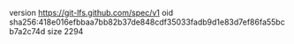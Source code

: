 version https://git-lfs.github.com/spec/v1
oid sha256:418e016efbbaa7bb82b37de848cdf35033fadb9d1e83d7ef86fa55bcb7a2c74d
size 2294
